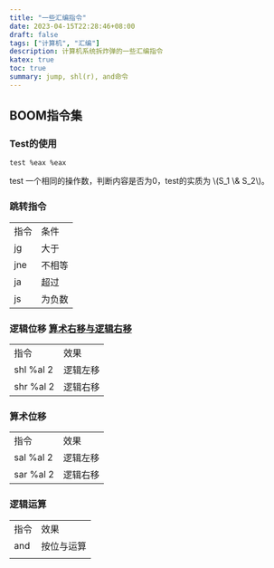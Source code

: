 ```yaml
---
title: "一些汇编指令"
date: 2023-04-15T22:28:46+08:00
draft: false
tags: ["计算机", "汇编"]
description: 计算机系统拆炸弹的一些汇编指令
katex: true
toc: true
summary: jump, shl(r), and命令
---
```


## BOOM指令集
### Test的使用

```text-plain
test %eax %eax
```

test 一个相同的操作数，判断内容是否为0，test的实质为 \\(S\_1 \\& S\_2\\)。

### 跳转指令

|     |     |
| --- | --- |
| 指令  | 条件  |
| jg  | 大于  |
| jne | 不相等 |
| ja  | 超过  |
| js  | 为负数 |

### 逻辑位移 [算术右移与逻辑右移](#root/53h7aI8mjR1z/OVuLxIweXKWt/rgcdmsOt7a40)

|     |     |
| --- | --- |
| 指令  | 效果  |
| shl %al 2 | 逻辑左移 |
| shr %al 2 | 逻辑右移 |

### 算术位移

|     |     |
| --- | --- |
| 指令  | 效果  |
| sal %al 2 | 逻辑左移 |
| sar %al 2 | 逻辑右移 |

### 逻辑运算

|     |     |
| --- | --- |
| 指令  | 效果  |
| and | 按位与运算 |
|     |     |